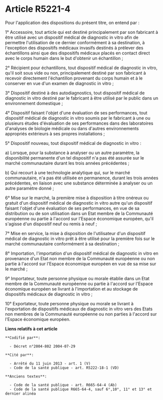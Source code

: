 # Article R5221-4

Pour l'application des dispositions du présent titre, on entend par :

1° Accessoire, tout article qui est destiné principalement par son fabricant à être utilisé avec un dispositif médical de
diagnostic in vitro afin de permettre l'utilisation de ce dernier conformément à sa destination, à l'exception des
dispositifs médicaux invasifs destinés à prélever des échantillons ainsi que des dispositifs médicaux placés en contact
direct avec le corps humain dans le but d'obtenir un échantillon ;

2° Récipient pour échantillons, tout dispositif médical de diagnostic in vitro, qu'il soit sous vide ou non, principalement
destiné par son fabricant à recevoir directement l'échantillon provenant du corps humain et à le conserver en vue d'un examen
de diagnostic in vitro ;

3° Dispositif destiné à des autodiagnostics, tout dispositif médical de diagnostic in vitro destiné par le fabricant à être
utilisé par le public dans un environnement domestique ;

4° Dispositif faisant l'objet d'une évaluation de ses performances, tout dispositif médical de diagnostic in vitro soumis par
le fabricant à une ou plusieurs études d'évaluation de ses performances dans des laboratoires d'analyses de biologie médicale
ou dans d'autres environnements appropriés extérieurs à ses propres installations ;

5° Dispositif nouveau, tout dispositif médical de diagnostic in vitro :

a) Lorsque, pour la substance à analyser ou un autre paramètre, la disponibilité permanente d'un tel dispositif n'a pas été
assurée sur le marché communautaire durant les trois années précédentes ;

b) Qui recourt à une technologie analytique qui, sur le marché communautaire, n'a pas été utilisée en permanence, durant les
trois années précédentes, en liaison avec une substance déterminée à analyser ou un autre paramètre donné ;

6° Mise sur le marché, la première mise à disposition à titre onéreux ou gratuit d'un dispositif médical de diagnostic in
vitro autre qu'un dispositif faisant l'objet d'une évaluation de ses performances, en vue de sa distribution ou de son
utilisation dans un Etat membre de la Communauté européenne ou partie à l'accord sur l'Espace économique européen, qu'il
s'agisse d'un dispositif neuf ou remis à neuf ;

7° Mise en service, la mise à disposition de l'utilisateur d'un dispositif médical de diagnostic in vitro prêt à être utilisé
pour la première fois sur le marché communautaire conformément à sa destination ;

8° Importation, l'importation d'un dispositif médical de diagnostic in vitro en provenance d'un Etat non membre de la
Communauté européenne ou non partie à l'accord sur l'Espace économique européen en vue de sa mise sur le marché ;

9° Importateur, toute personne physique ou morale établie dans un Etat membre de la Communauté européenne ou partie à
l'accord sur l'Espace économique européen se livrant à l'importation et au stockage de dispositifs médicaux de diagnostic in
vitro ;

10° Exportateur, toute personne physique ou morale se livrant à l'exportation de dispositifs médicaux de diagnostic in vitro
vers des Etats non membres de la Communauté européenne ou non parties à l'accord sur l'Espace économique européen.

**Liens relatifs à cet article**

	**Codifié par**:

	  - Décret n°2004-802 2004-07-29

	**Cité par**:

	  - Arrêté du 11 juin 2013 - art. 1 (V)
	  - Code de la santé publique - art. R5222-18-1 (VD)

	**Anciens textes**:

	  - Code de la santé publique - art. R665-64-4 (Ab)
	  - Code de la santé publique R665-64-4, sauf 6°,10°, 11° et 13° et dernier alinéa
